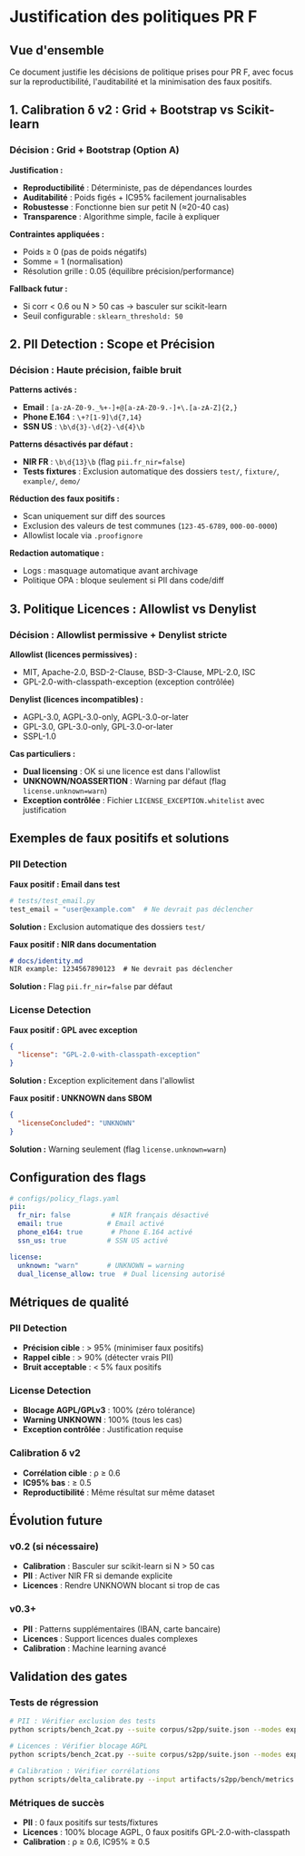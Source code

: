 # Justification des politiques PR F

## Vue d'ensemble

Ce document justifie les décisions de politique prises pour PR F, avec focus sur la reproductibilité, l'auditabilité et la minimisation des faux positifs.

## 1. Calibration δ v2 : Grid + Bootstrap vs Scikit-learn

### Décision : Grid + Bootstrap (Option A)

**Justification :**
- **Reproductibilité** : Déterministe, pas de dépendances lourdes
- **Auditabilité** : Poids figés + IC95% facilement journalisables
- **Robustesse** : Fonctionne bien sur petit N (≈20-40 cas)
- **Transparence** : Algorithme simple, facile à expliquer

**Contraintes appliquées :**
- Poids ≥ 0 (pas de poids négatifs)
- Somme = 1 (normalisation)
- Résolution grille : 0.05 (équilibre précision/performance)

**Fallback futur :**
- Si corr < 0.6 ou N > 50 cas → basculer sur scikit-learn
- Seuil configurable : `sklearn_threshold: 50`

## 2. PII Detection : Scope et Précision

### Décision : Haute précision, faible bruit

**Patterns activés :**
- **Email** : `[a-zA-Z0-9._%+-]+@[a-zA-Z0-9.-]+\.[a-zA-Z]{2,}`
- **Phone E.164** : `\+?[1-9]\d{7,14}`
- **SSN US** : `\b\d{3}-\d{2}-\d{4}\b`

**Patterns désactivés par défaut :**
- **NIR FR** : `\b\d{13}\b` (flag `pii.fr_nir=false`)
- **Tests fixtures** : Exclusion automatique des dossiers `test/`, `fixture/`, `example/`, `demo/`

**Réduction des faux positifs :**
- Scan uniquement sur diff des sources
- Exclusion des valeurs de test communes (`123-45-6789`, `000-00-0000`)
- Allowlist locale via `.proofignore`

**Redaction automatique :**
- Logs : masquage automatique avant archivage
- Politique OPA : bloque seulement si PII dans code/diff

## 3. Politique Licences : Allowlist vs Denylist

### Décision : Allowlist permissive + Denylist stricte

**Allowlist (licences permissives) :**
- MIT, Apache-2.0, BSD-2-Clause, BSD-3-Clause, MPL-2.0, ISC
- GPL-2.0-with-classpath-exception (exception contrôlée)

**Denylist (licences incompatibles) :**
- AGPL-3.0, AGPL-3.0-only, AGPL-3.0-or-later
- GPL-3.0, GPL-3.0-only, GPL-3.0-or-later
- SSPL-1.0

**Cas particuliers :**
- **Dual licensing** : OK si une licence est dans l'allowlist
- **UNKNOWN/NOASSERTION** : Warning par défaut (flag `license.unknown=warn`)
- **Exception contrôlée** : Fichier `LICENSE_EXCEPTION.whitelist` avec justification

## Exemples de faux positifs et solutions

### PII Detection

**Faux positif : Email dans test**
```python
# tests/test_email.py
test_email = "user@example.com"  # Ne devrait pas déclencher
```
**Solution :** Exclusion automatique des dossiers `test/`

**Faux positif : NIR dans documentation**
```markdown
# docs/identity.md
NIR example: 1234567890123  # Ne devrait pas déclencher
```
**Solution :** Flag `pii.fr_nir=false` par défaut

### License Detection

**Faux positif : GPL avec exception**
```json
{
  "license": "GPL-2.0-with-classpath-exception"
}
```
**Solution :** Exception explicitement dans l'allowlist

**Faux positif : UNKNOWN dans SBOM**
```json
{
  "licenseConcluded": "UNKNOWN"
}
```
**Solution :** Warning seulement (flag `license.unknown=warn`)

## Configuration des flags

```yaml
# configs/policy_flags.yaml
pii:
  fr_nir: false          # NIR français désactivé
  email: true           # Email activé
  phone_e164: true       # Phone E.164 activé
  ssn_us: true          # SSN US activé

license:
  unknown: "warn"       # UNKNOWN = warning
  dual_license_allow: true  # Dual licensing autorisé
```

## Métriques de qualité

### PII Detection
- **Précision cible** : > 95% (minimiser faux positifs)
- **Rappel cible** : > 90% (détecter vrais PII)
- **Bruit acceptable** : < 5% faux positifs

### License Detection
- **Blocage AGPL/GPLv3** : 100% (zéro tolérance)
- **Warning UNKNOWN** : 100% (tous les cas)
- **Exception contrôlée** : Justification requise

### Calibration δ v2
- **Corrélation cible** : ρ ≥ 0.6
- **IC95% bas** : ≥ 0.5
- **Reproductibilité** : Même résultat sur même dataset

## Évolution future

### v0.2 (si nécessaire)
- **Calibration** : Basculer sur scikit-learn si N > 50 cas
- **PII** : Activer NIR FR si demande explicite
- **Licences** : Rendre UNKNOWN blocant si trop de cas

### v0.3+
- **PII** : Patterns supplémentaires (IBAN, carte bancaire)
- **Licences** : Support licences duales complexes
- **Calibration** : Machine learning avancé

## Validation des gates

### Tests de régression
```bash
# PII : Vérifier exclusion des tests
python scripts/bench_2cat.py --suite corpus/s2pp/suite.json --modes expected_fail --filter pii-logging

# Licences : Vérifier blocage AGPL
python scripts/bench_2cat.py --suite corpus/s2pp/suite.json --modes expected_fail --filter license-violation-agpl

# Calibration : Vérifier corrélations
python scripts/delta_calibrate.py --input artifacts/s2pp/bench/metrics.csv --out configs/weights_v2.json --report artifacts/s2pp/delta_report.json
```

### Métriques de succès
- **PII** : 0 faux positifs sur tests/fixtures
- **Licences** : 100% blocage AGPL, 0 faux positifs GPL-2.0-with-classpath
- **Calibration** : ρ ≥ 0.6, IC95% ≥ 0.5
